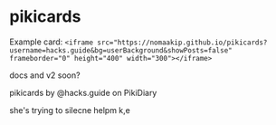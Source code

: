 # pikicards 

Example card: ```<iframe src="https://nomaakip.github.io/pikicards?username=hacks.guide&bg=userBackground&showPosts=false" frameborder="0" height="400" width="300"></iframe>```

docs and v2 soon?

pikicards by @hacks.guide on PikiDiary 

she's trying to silecne helpm k,e
